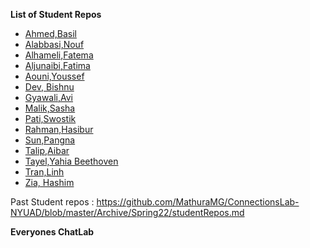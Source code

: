 **List of Student Repos**
* [Ahmed,Basil](https://github.com/basil-ahmed/ConnectionsLab)
* [Alabbasi,Nouf](https://github.com/Nouf-Alabbasi/fall-2022_connection-lab)
* [Alhameli,Fatema](https://github.com/FatemaAlhameli/ConnectionsLab/tree/main)
* [Aljunaibi,Fatima](https://github.com/oomie/connectionslab/tree/main)
* [Aouni,Youssef](https://github.com/Youssef-216/Connection_Lab)
* [Dev, Bishnu](https://github.com/bordernone/ConnectionsLab)
* [Gyawali,Avi](https://github.com/Tauke190/Connections-Lab)
* [Malik,Sasha](https://github.com/Sasha-Malik/Assignment-1-Connections-Lab)
* [Pati,Swostik](https://github.com/swostikpati/Connections-Lab-Fall-22)
* [Rahman,Hasibur](https://github.com/hasiburratul/connectionslab)
* [Sun,Pangna](https://github.com/pangnasun/ConnectionsLab/blob/main/README.md)
* [Talip,Aibar](https://github.com/aibartt/Assignment1_Aibar)
* [Tayel,Yahia Beethoven](https://github.com/yahiabeethoven/ConnectionsLab)
* [Tran,Linh](https://github.com/LinhTran263/connections-lab)
* [Zia, Hashim](https://github.com/hashimzia/ConnectionsLab)

Past Student repos : https://github.com/MathuraMG/ConnectionsLab-NYUAD/blob/master/Archive/Spring22/studentRepos.md

**Everyones ChatLab**
